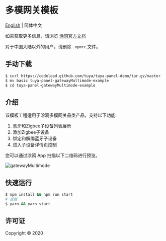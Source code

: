 # 多模网关模板

[English](./README.md) | 简体中文

如需获取更多信息，请浏览 [涂鸦官方文档](https://docs.tuya.com)

对于中国大陆以外的用户，请删除 `.npmrc` 文件。

## 手动下载

```bash
$ curl https://codeload.github.com/tuya/tuya-panel-demo/tar.gz/master | tar -xz --strip=2 tuya-panel-demo-master/examples/gatewayMultimode
$ mv basic tuya-panel-gatewayMultimode-example
$ cd tuya-panel-gatewayMultimode-example
```

## 介绍

该模板工程适用于涂鸦多模网关品类产品，支持以下功能: 
1. 蓝牙和Zigbee子设备列表展示 
2. 添加Zigbee子设备
3. 绑定和解绑蓝牙子设备
4. 进入子设备详情页控制

您可以通过涂鸦 App 扫描以下二维码进行预览。

![gatewayMultimode](https://imagesd.tuyaus.com/tyims/rms-static/5c152260-e552-11eb-b60d-0f9713885502-1626342745990.png?tyName=multimodeGateway.png)

## 快速运行

```bash
$ npm install && npm run start
# 或者
$ yarn && yarn start
```

## 许可证

Copyright © 2020
